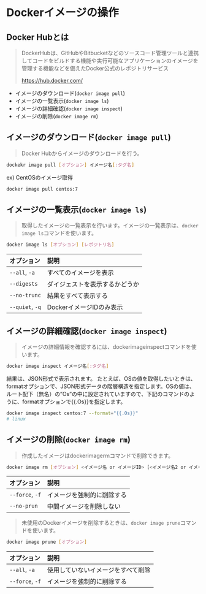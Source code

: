 # Dockerイメージの操作

## Docker Hubとは
> DockerHubは、GitHubやBitbucketなどのソースコード管理ツールと連携してコードをビルドする機能や実行可能なアプリケーションのイメージを管理する機能などを備えたDocker公式のレポジトリサービス
>
> https://hub.docker.com/

<!-- MarkdownTOC -->

- イメージのダウンロード\(`docker image pull`\)
- イメージの一覧表示\(`docker image ls`\)
- イメージの詳細確認\(`docker image inspect`\)
- イメージの削除\(`docker image rm`\)

<!-- /MarkdownTOC -->


## イメージのダウンロード(`docker image pull`)
> Docker Hubからイメージのダウンロードを行う。

```bash
dockekr image pull [オプション] イメージ名[:タグ名]
```

ex) CentOSのイメージ取得
```bash
docker image pull centos:7
```

## イメージの一覧表示(`docker image ls`)
> 取得したイメージの一覧表示を行います。イメージの一覧表示は、`docker image ls`コマンドを使います。

```bash
docker image ls [オプション] [レポジトリ名]
```

| オプション | 説明 |
|:---------|:-----|
| `--all`, `-a` | すべてのイメージを表示 |
| `--digests` | ダイジェストを表示するかどうか |
| `--no-trunc` | 結果をすべて表示する |
| `--quiet`, `-q` | DockerイメージIDのみ表示 |


## イメージの詳細確認(`docker image inspect`)
> イメージの詳細情報を確認するには、dockerimageinspectコマンドを使います。

```bash
docker image inspect イメージ名[:タグ名]
```
結果は、JSON形式で表示されます。
たとえば、OSの値を取得したいときは、formatオプションで、JSON形式データの階層構造を指定します。OSの値は、ルート配下（無名）の”Os”の中に設定されていますので、下記のコマンドのように、formatオプションで{{.Os}}を指定します。

```bash
docker image inspect centos:7 --format="{{.Os}}"
# linux
```

## イメージの削除(`docker image rm`)
> 作成したイメージはdockerimagermコマンドで削除できます。

```bash
docker image rm [オプション] <イメージ名 or イメージID> [<イメージ名2 or イメージID2>]
```

| オプション | 説明 |
|:----------|:----|
| `--force`, `-f` | イメージを強制的に削除する |
| `--no-prun` | 中間イメージを削除しない |

> 未使用のDockerイメージを削除するときは、`docker image prune`コマンドを使います。

```bash
docker image prune [オプション]
```

| オプション | 説明 |
|:---------|:-----|
| `--all`, `-a` | 使用していないイメージをすべて削除 |
| `--force`, `-f` | イメージを強制的に削除する |

